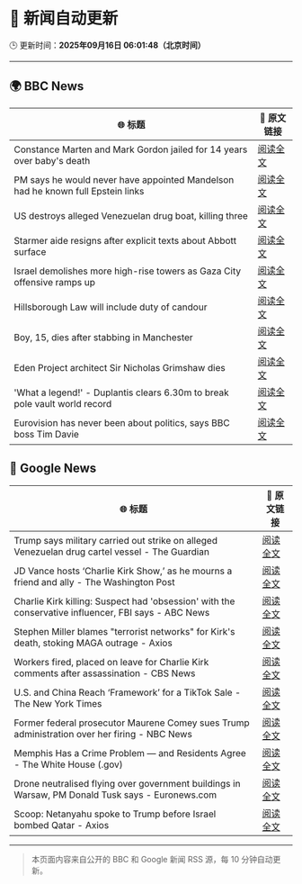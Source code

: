 # 🧠 新闻自动更新

🕒 更新时间：**2025年09月16日 06:01:48（北京时间）**

---

## 🌍 BBC News

| 🌐 标题 | 🔗 原文链接 |
|--------|-------------|
| Constance Marten and Mark Gordon jailed for 14 years over baby's death | [阅读全文](https://www.bbc.com/news/articles/c931yq8lz19o?at_medium=RSS&at_campaign=rss) |
| PM says he would never have appointed Mandelson had he known full Epstein links | [阅读全文](https://www.bbc.com/news/articles/cx25xn2e8zqo?at_medium=RSS&at_campaign=rss) |
| US destroys alleged Venezuelan drug boat, killing three | [阅读全文](https://www.bbc.com/news/articles/cx2jel4gyezo?at_medium=RSS&at_campaign=rss) |
| Starmer aide resigns after explicit texts about Abbott surface | [阅读全文](https://www.bbc.com/news/articles/ckgy79yr74do?at_medium=RSS&at_campaign=rss) |
| Israel demolishes more high-rise towers as Gaza City offensive ramps up | [阅读全文](https://www.bbc.com/news/videos/cr5q8mj6nrvo?at_medium=RSS&at_campaign=rss) |
| Hillsborough Law will include duty of candour | [阅读全文](https://www.bbc.com/news/articles/czrpvrrrmj2o?at_medium=RSS&at_campaign=rss) |
| Boy, 15, dies after stabbing in Manchester | [阅读全文](https://www.bbc.com/news/articles/ce3y9v8e7eqo?at_medium=RSS&at_campaign=rss) |
| Eden Project architect Sir Nicholas Grimshaw dies | [阅读全文](https://www.bbc.com/news/articles/cj079z4lgn4o?at_medium=RSS&at_campaign=rss) |
| 'What a legend!' - Duplantis clears 6.30m to break pole vault world record | [阅读全文](https://www.bbc.com/sport/athletics/videos/c237mlvl845o?at_medium=RSS&at_campaign=rss) |
| Eurovision has never been about politics, says BBC boss Tim Davie | [阅读全文](https://www.bbc.com/news/articles/cp8jd108e3qo?at_medium=RSS&at_campaign=rss) |

## 📰 Google News

| 🌐 标题 | 🔗 原文链接 |
|--------|-------------|
| Trump says military carried out strike on alleged Venezuelan drug cartel vessel - The Guardian | [阅读全文](https://news.google.com/rss/articles/CBMikwFBVV95cUxPYlozNXNGNmZVemFOZ1VqZG4yNkp1eVdDX2hPY1hOem5GY1FoQmpQSlQwVTJnWmU0b1hCNkpGSks2Wl82cFFxU29JbnVtU3dPbVI1YXVuM21yT2tCeEdwVVY2N3g3MHEyZ095QjJLYjQxYi1IZjRhNHFnZDRtamwzMDdTR2lVV3lpc1JOaUljQXduYkk?oc=5) |
| JD Vance hosts ‘Charlie Kirk Show,’ as he mourns a friend and ally - The Washington Post | [阅读全文](https://news.google.com/rss/articles/CBMijwFBVV95cUxOc2ZQSFFNdncwR24wLVFBcUZFQ2pKTk9rZTJ0YnJhOGhULVhoaGRlUjVTanhXZUJRcW9adVJld2tsdS1qc3BVZXp4bXBMU0R3cWVsaXFEQ0Q4WGdXeDR5TUt3Y2R3WWR1V0ZYOG1VSWc4SVBTcGR3SDRkUEx2bExTalVfeC10UVRhWWhyM0ZCZw?oc=5) |
| Charlie Kirk killing: Suspect had 'obsession' with the conservative influencer, FBI says - ABC News | [阅读全文](https://news.google.com/rss/articles/CBMiowFBVV95cUxQZUJQcWNNRHNHVDAyVjJUc3ZQeVQxa2NXbHE0TTVVM1p3UERFREI1S25zUGpsM1RWZEtMdUFLbHA1WGZSRjBMbkUxOWZpcW1YZ0pUT1NCSmVpRHVFUGVxYmhaak1ZUm93ZVFzSHRpYUlQVWF4bFVWR2VlclNzT0pXMGxGYlYxNzR1TVBzNDhBMnZheVh1UVFLZVBqSjBEZWpJQklj0gGoAUFVX3lxTE53SDF0bkROVjVXbzZXXzFOckplVXEwSWJGdnRQN2stdVBPYWg1LVR6RXV4YzZuajI3aHlTVkVEazFIMHMyYzhNQld0WW45TzJCb29VM0ZZeUdfRXFuWVZoOEFvVXdmRWhuTThXU09tZUVseV8yT2xXYTRzWmZvTUJaM01EcUFhcFZBYnBZMlNNQmFSM3I5bFRoM2taU1dXbDF0YjFYWUphXw?oc=5) |
| Stephen Miller blames "terrorist networks" for Kirk's death, stoking MAGA outrage - Axios | [阅读全文](https://news.google.com/rss/articles/CBMimwFBVV95cUxQb1RiaVpxdEFXTUtMejI1MWR4bzI5ZkNkOWZZbzlxZjVtZXpkcWR1XzVHRWdmQTV2LThSMk1fVWdsdzMwMkRDM1djRm9EQi1WZkRWMUlPcGQxaUJLRTZ5QnFQUk53d1VGTmwySTB6Y1V6YUJxdTRfVWJoUDFNOEFuNTBwNDRGVXIyV2k3V1JFdk9xWUg1OTVNdnQwSQ?oc=5) |
| Workers fired, placed on leave for Charlie Kirk comments after assassination - CBS News | [阅读全文](https://news.google.com/rss/articles/CBMidkFVX3lxTFBpd19GNnpsdm81aDFSWXNqeEtENHpIT2hDSC1pWFNDS0NoSGpwV1JaYzhZSU9yRHpCLS1DQmNfM1VrVEYxNWNLM2ZXRnVjdkpidnRVenRicmctN0Zqai1iRE5hRzhrS3BjOXg1c1BtZlV3WDl6UGfSAXtBVV95cUxNb0ZQdW95RWFaeTlaLTVxTi1yZnlkVlZNQWFzbVc4TVptNTVzX3hWWlduU2Y5dG1KeWZLdTlLNmxBa0htOGxXM2EwLVlrdGtXQzVYSjZlbTZZT0VXc0s2T295RE1NM3lQT184SUJtZnY5d1VHYjk0V21qeHc?oc=5) |
| U.S. and China Reach ‘Framework’ for a TikTok Sale - The New York Times | [阅读全文](https://news.google.com/rss/articles/CBMijAFBVV95cUxQalZWTDljd0UweVpndXVHQ21JRWI4TUpCeUtYRWY3b1NLR0JibWU0NFdtWVpUanBiR1dxRE8tOGdKZnVMQlZQSlFMd1MxOEJRSlNnaHFnSWFuczFpcGlwYk5rMXhiUmZqUVVCVy1uUmw0b0Uxdkg0ZDdWaUtURHFUaThpZUhLU293RjFFSQ?oc=5) |
| Former federal prosecutor Maurene Comey sues Trump administration over her firing - NBC News | [阅读全文](https://news.google.com/rss/articles/CBMixAFBVV95cUxNWkxfUUlSX2lTMU9Ya3ZhNXduTVVzOUFzbUFCVUdBU1prQkFUR1k1a2hTbEZ4ZnZSZFRrRHAwMjk2RDhMemVFWVVsR3FZSE8yd0k0TnBRYmNPa0tUNl9fbTF4NmZVSEIwNy1vNG42dEJ6QmpCUEtSYWNCOGstdUtMUHRkaFJBTjJrU3owWTVJT1Z2Um1ZTDFxOHRfc1dvSDY2Y2luN3NPbmlscE4xVEZIdFV5cW9za2YxMTk5LS0wRktEQ1Ro0gFWQVVfeXFMTWUyMXVZQWFGNXpsS0NrUUtMOGlzQzY1aUFCUXd3VWhzZHBaR3B5YmMtbmtaaVlNLUZ6T3NKUUZIZHF4MWNXWlFWYmR2NWcwWjEzZldEeXc?oc=5) |
| Memphis Has a Crime Problem — and Residents Agree - The White House (.gov) | [阅读全文](https://news.google.com/rss/articles/CBMilwFBVV95cUxOSVdZRm9qOFBvUVpZb3hiS0xuOEswQ1U5TjFqS1gzc2tneFJPc0VZM1U2RDNGRVI0WlA1d2hOa19FZzlIRHA0NTJRN0NIMWpfQ2NaSmZMLU1HM2tiVlVnU1VXLTN2U1RsZUU4S1RjLTVmTU1CWkwwdzgtUXVLTldFMGU1bklWUlVpdkVleVd6amFoYlBJbnNR?oc=5) |
| Drone neutralised flying over government buildings in Warsaw, PM Donald Tusk says - Euronews.com | [阅读全文](https://news.google.com/rss/articles/CBMitwFBVV95cUxPM0VsZTVTX18wMTBfajRJMmthSGVmb0pIU21LZTl3enk5WmNsc3liT2JZSVQxX2hsOVpETkJaSkJjMkU2b0tYWGprSjZ3MmJUa0RrNl9KUUk2bGRJaVlBRHBCa3N6SlVNS1V1Y2QwTFdfYjJFcGU4VjljbkpBVTdoblNtc1FycGhKUy14TmhwVmJKV3hRcWFSWDFqTXcxVVpIRDVFdjNiUTlUYUN3dWNzQXRhOUkyOWM?oc=5) |
| Scoop: Netanyahu spoke to Trump before Israel bombed Qatar - Axios | [阅读全文](https://news.google.com/rss/articles/CBMifkFVX3lxTE1VTDVrb00tZFhEQlg3d1VtRGktTnNrSGltY0NtNlJEQ2o2UTZ1V1VHVmdIVGNzUUF5aXpVNU4tZlFsdW9BbGpSNGhzS3hGWUZxZEFQNWZqR29fSXBjQTZQQXBnYkdfUy1NbmhCd1BfYWtsUUpvOUlNdWJES25QUQ?oc=5) |

---
> 本页面内容来自公开的 BBC 和 Google 新闻 RSS 源，每 10 分钟自动更新。